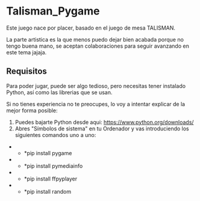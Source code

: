# Talisman_Pygame

Este juego nace por placer, basado en el juego de mesa TALISMAN.

La parte artistica es la que menos puedo dejar bien acabada porque no tengo buena mano, se aceptan colaboraciones para seguir avanzando en este tema jajaja.

## Requisitos

Para poder jugar, puede ser algo tedioso, pero necesitas tener instalado Python, así como las librerias que se usan.

Si no tienes experiencia no te preocupes, lo voy a intentar explicar de la mejor forma posible:
1) Puedes bajarte Python desde aqui: https://www.python.org/downloads/
2) Abres "Símbolos de sistema" en tu Ordenador y vas introduciendo los siguientes comandos uno a uno:
  - * *pip install pygame
  - * *pip install pymediainfo
  - * *pip install ffpyplayer
  - * *pip install random
